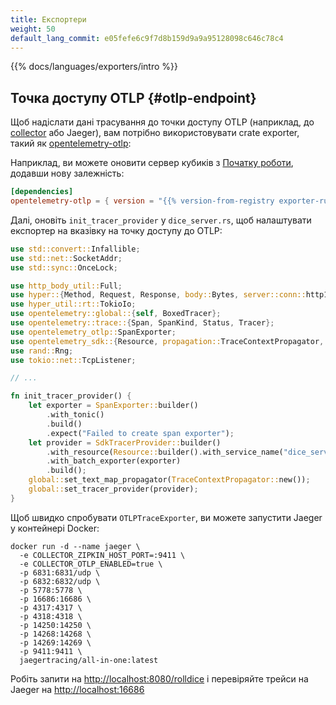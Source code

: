 ```yaml
---
title: Експортери
weight: 50
default_lang_commit: e05fefe6c9f7d8b159d9a9a95128098c646c78c4
---
```


{{% docs/languages/exporters/intro %}}

## Точка доступу OTLP {#otlp-endpoint}

Щоб надіслати дані трасування до точки доступу OTLP (наприклад, до [collector](/docs/collector) або Jaeger), вам потрібно використовувати crate exporter, такий як
[opentelemetry-otlp](https://crates.io/crates/opentelemetry-otlp):

Наприклад, ви можете оновити сервер кубиків з [Початку роботи](../getting-started/), додавши нову залежність:

```toml
[dependencies]
opentelemetry-otlp = { version = "{{% version-from-registry exporter-rust-otlp %}}", features = ["grpc-tonic"] }
```

Далі, оновіть `init_tracer_provider` у `dice_server.rs`, щоб налаштувати експортер на вказівку на точку доступу до OTLP:

```rust
use std::convert::Infallible;
use std::net::SocketAddr;
use std::sync::OnceLock;

use http_body_util::Full;
use hyper::{Method, Request, Response, body::Bytes, server::conn::http1, service::service_fn};
use hyper_util::rt::TokioIo;
use opentelemetry::global::{self, BoxedTracer};
use opentelemetry::trace::{Span, SpanKind, Status, Tracer};
use opentelemetry_otlp::SpanExporter;
use opentelemetry_sdk::{Resource, propagation::TraceContextPropagator, trace::SdkTracerProvider};
use rand::Rng;
use tokio::net::TcpListener;

// ...

fn init_tracer_provider() {
    let exporter = SpanExporter::builder()
        .with_tonic()
        .build()
        .expect("Failed to create span exporter");
    let provider = SdkTracerProvider::builder()
        .with_resource(Resource::builder().with_service_name("dice_server").build())
        .with_batch_exporter(exporter)
        .build();
    global::set_text_map_propagator(TraceContextPropagator::new());
    global::set_tracer_provider(provider);
}
```

Щоб швидко спробувати `OTLPTraceExporter`, ви можете запустити Jaeger у контейнері Docker:

```shell
docker run -d --name jaeger \
  -e COLLECTOR_ZIPKIN_HOST_PORT=:9411 \
  -e COLLECTOR_OTLP_ENABLED=true \
  -p 6831:6831/udp \
  -p 6832:6832/udp \
  -p 5778:5778 \
  -p 16686:16686 \
  -p 4317:4317 \
  -p 4318:4318 \
  -p 14250:14250 \
  -p 14268:14268 \
  -p 14269:14269 \
  -p 9411:9411 \
  jaegertracing/all-in-one:latest
```

Робіть запити на [http://localhost:8080/rolldice](http://localhost:8080/rolldice) і перевіряйте трейси на Jaeger на [http://localhost:16686](http://localhost:16686)
